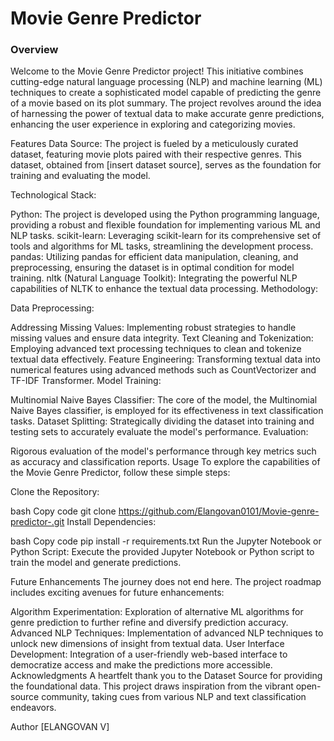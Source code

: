 
<h1>Movie Genre Predictor</h1>

<h3>Overview</h3>

Welcome to the Movie Genre Predictor project! This initiative combines cutting-edge natural language processing (NLP) and machine learning (ML) techniques to create a sophisticated model capable of predicting the genre of a movie based on its plot summary. The project revolves around the idea of harnessing the power of textual data to make accurate genre predictions, enhancing the user experience in exploring and categorizing movies.

Features
Data Source: The project is fueled by a meticulously curated dataset, featuring movie plots paired with their respective genres. This dataset, obtained from [insert dataset source], serves as the foundation for training and evaluating the model.

Technological Stack:

Python: The project is developed using the Python programming language, providing a robust and flexible foundation for implementing various ML and NLP tasks.
scikit-learn: Leveraging scikit-learn for its comprehensive set of tools and algorithms for ML tasks, streamlining the development process.
pandas: Utilizing pandas for efficient data manipulation, cleaning, and preprocessing, ensuring the dataset is in optimal condition for model training.
nltk (Natural Language Toolkit): Integrating the powerful NLP capabilities of NLTK to enhance the textual data processing.
Methodology:

Data Preprocessing:

Addressing Missing Values: Implementing robust strategies to handle missing values and ensure data integrity.
Text Cleaning and Tokenization: Employing advanced text processing techniques to clean and tokenize textual data effectively.
Feature Engineering: Transforming textual data into numerical features using advanced methods such as CountVectorizer and TF-IDF Transformer.
Model Training:

Multinomial Naive Bayes Classifier: The core of the model, the Multinomial Naive Bayes classifier, is employed for its effectiveness in text classification tasks.
Dataset Splitting: Strategically dividing the dataset into training and testing sets to accurately evaluate the model's performance.
Evaluation:

Rigorous evaluation of the model's performance through key metrics such as accuracy and classification reports.
Usage
To explore the capabilities of the Movie Genre Predictor, follow these simple steps:

Clone the Repository:

bash
Copy code
git clone https://github.com/Elangovan0101/Movie-genre-predictor-.git
Install Dependencies:

bash
Copy code
pip install -r requirements.txt
Run the Jupyter Notebook or Python Script:
Execute the provided Jupyter Notebook or Python script to train the model and generate predictions.

Future Enhancements
The journey does not end here. The project roadmap includes exciting avenues for future enhancements:

Algorithm Experimentation: Exploration of alternative ML algorithms for genre prediction to further refine and diversify prediction accuracy.
Advanced NLP Techniques: Implementation of advanced NLP techniques to unlock new dimensions of insight from textual data.
User Interface Development: Integration of a user-friendly web-based interface to democratize access and make the predictions more accessible.
Acknowledgments
A heartfelt thank you to the Dataset Source for providing the foundational data. This project draws inspiration from the vibrant open-source community, taking cues from various NLP and text classification endeavors.

Author
[ELANGOVAN V]

